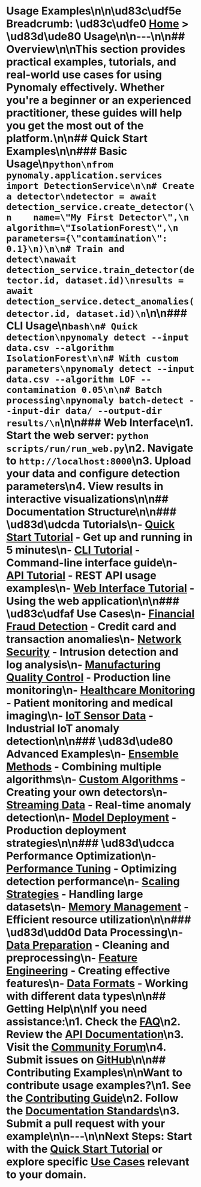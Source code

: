 # Usage Examples\n\n\ud83c\udf5e **Breadcrumb:** \ud83c\udfe0 [Home](../index.md) > \ud83d\ude80 Usage\n\n---\n\n## Overview\n\nThis section provides practical examples, tutorials, and real-world use cases for using Pynomaly effectively. Whether you're a beginner or an experienced practitioner, these guides will help you get the most out of the platform.\n\n## Quick Start Examples\n\n### Basic Usage\n```python\nfrom pynomaly.application.services import DetectionService\n\n# Create a detector\ndetector = await detection_service.create_detector(\n    name=\"My First Detector\",\n    algorithm=\"IsolationForest\",\n    parameters={\"contamination\": 0.1}\n)\n\n# Train and detect\nawait detection_service.train_detector(detector.id, dataset.id)\nresults = await detection_service.detect_anomalies(detector.id, dataset.id)\n```\n\n### CLI Usage\n```bash\n# Quick detection\npynomaly detect --input data.csv --algorithm IsolationForest\n\n# With custom parameters\npynomaly detect --input data.csv --algorithm LOF --contamination 0.05\n\n# Batch processing\npynomaly batch-detect --input-dir data/ --output-dir results/\n```\n\n### Web Interface\n1. Start the web server: `python scripts/run/run_web.py`\n2. Navigate to `http://localhost:8000`\n3. Upload your data and configure detection parameters\n4. View results in interactive visualizations\n\n## Documentation Structure\n\n### \ud83d\udcda **Tutorials**\n- **[Quick Start Tutorial](quick-start.md)** - Get up and running in 5 minutes\n- **[CLI Tutorial](cli-tutorial.md)** - Command-line interface guide\n- **[API Tutorial](api-tutorial.md)** - REST API usage examples\n- **[Web Interface Tutorial](web-tutorial.md)** - Using the web application\n\n### \ud83c\udfaf **Use Cases**\n- **[Financial Fraud Detection](use-cases/financial-fraud.md)** - Credit card and transaction anomalies\n- **[Network Security](use-cases/network-security.md)** - Intrusion detection and log analysis\n- **[Manufacturing Quality Control](use-cases/manufacturing.md)** - Production line monitoring\n- **[Healthcare Monitoring](use-cases/healthcare.md)** - Patient monitoring and medical imaging\n- **[IoT Sensor Data](use-cases/iot-sensors.md)** - Industrial IoT anomaly detection\n\n### \ud83d\ude80 **Advanced Examples**\n- **[Ensemble Methods](advanced/ensemble-methods.md)** - Combining multiple algorithms\n- **[Custom Algorithms](advanced/custom-algorithms.md)** - Creating your own detectors\n- **[Streaming Data](advanced/streaming-data.md)** - Real-time anomaly detection\n- **[Model Deployment](advanced/model-deployment.md)** - Production deployment strategies\n\n### \ud83d\udcca **Performance Optimization**\n- **[Performance Tuning](performance/tuning.md)** - Optimizing detection performance\n- **[Scaling Strategies](performance/scaling.md)** - Handling large datasets\n- **[Memory Management](performance/memory.md)** - Efficient resource utilization\n\n### \ud83d\udd0d **Data Processing**\n- **[Data Preparation](data-processing/preparation.md)** - Cleaning and preprocessing\n- **[Feature Engineering](data-processing/feature-engineering.md)** - Creating effective features\n- **[Data Formats](data-processing/formats.md)** - Working with different data types\n\n## Getting Help\n\nIf you need assistance:\n1. Check the [FAQ](../user-guides/troubleshooting/troubleshooting.md)\n2. Review the [API Documentation](../api/README.md)\n3. Visit the [Community Forum](https://github.com/pynomaly/pynomaly/discussions)\n4. Submit issues on [GitHub](https://github.com/pynomaly/pynomaly/issues)\n\n## Contributing Examples\n\nWant to contribute usage examples?\n1. See the [Contributing Guide](../developer-guides/contributing/CONTRIBUTING.md)\n2. Follow the [Documentation Standards](../meta/DOCUMENTATION_MAINTENANCE_RULES.md)\n3. Submit a pull request with your example\n\n---\n\n**Next Steps**: Start with the [Quick Start Tutorial](quick-start.md) or explore specific [Use Cases](use-cases/README.md) relevant to your domain.
